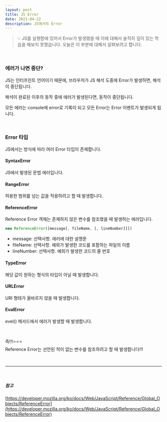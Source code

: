 ```yaml
---
layout: post
title: JS Error
date: 2021-04-22
description: JS에서의 Error
---
```


> 💡 JS를 실행함에 있어서 Error가 발생했을 때 이에 대해서 솔직히 깊이 있는 학습을 해보지 못했습니다. 오늘은 이 부분에 대해서 살펴보려고 합니다.

<br />

### 에러가 나면 중단?

JS는 인터프린트 언어이기 때문에, 브라우저가 JS 해석 도중에 Error가 발생하면, 해석이 중단됩니다.

해석이 완료된 이후의 동작 중에 에러가 발생된다면, 동작이 중단됩니다.

모든 에러는 console에 error로 기록이 되고 모든 Error는 Error 이벤트가 발생되게 됩니다.

<br />

### Error 타입
JS에서는 방식에 따라 여러 Error 타입이 존재합니다.

#### SyntaxError
JS에서 발생된 문법 에러입니다.

#### RangeError
허용한 범위를 넘는 값을 적용하려고 할 때 발생합니다.

#### ReferenceError
Reference Error 객체는 존재하지 않은 변수를 참조했을 때 발생하는 에러입니다.

```javascript
new ReferenceError([message[, fileName, [, lineNumber]]])
```

<ul>
  <li>message: 선택사항. 에러에 대한 설명문</li>
  <li>fileName: 선택사항. 예외가 발생한 코드를 포함하는 파일의 이름</li>
  <li>lineNumber: 선택사항. 예외가 발생한 코드의 줄 번호</li>
</ul>

#### TypeError
해당 값이 원하는 형식의 타입이 아닐 때 발생합니다.

#### URLError
URI 형태가 올바르지 않을 때 발생합니다.

#### EvalError
evel() 메서드에서 에러가 발생할 때 발생합니다.


<br />

즉!!!⭐⭐⭐  
Reference Error는 선언된 적이 없는 변수를 참조하려고 할 때 발생합니다!!!

<br />
<hr />
<br />

##### 참고
[https://developer.mozilla.org/ko/docs/Web/JavaScript/Reference/Global_Objects/ReferenceError](https://developer.mozilla.org/ko/docs/Web/JavaScript/Reference/Global_Objects/ReferenceError)